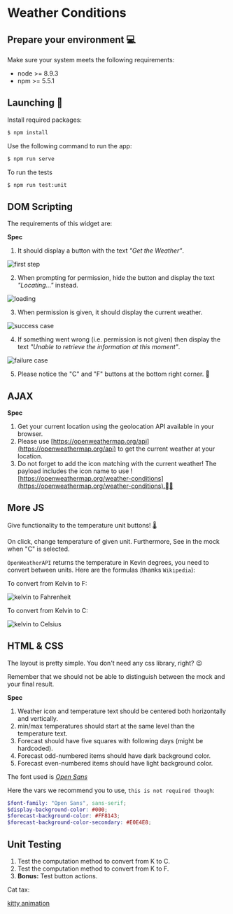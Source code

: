 # Weather Conditions

## Prepare your environment 💻

Make sure your system meets the following requirements:

- node >= 8.9.3
- npm >= 5.5.1

## Launching 🚀

Install required packages:

```bash
$ npm install
```

Use the following command to run the app:

```bash
$ npm run serve
```

To run the tests

```bash
$ npm run test:unit
```

## DOM Scripting

The requirements of this widget are:

**Spec**

1. It should display a button with the text *"Get the Weather"*.

![first step](mocks/01.png)

2. When prompting for permission, hide the button and display the text
   *"Locating..."* instead.

![loading](mocks/02.png)

3. When permission is given, it should display the current weather.

![success case](mocks/03.png)

4. If something went wrong (i.e. permission is not given) then display the text
   *"Unable to retrieve the information at this moment"*.

![failure case](mocks/04.png)

5. Please notice the "C" and "F" buttons at the bottom right corner. 👀

## AJAX

**Spec**

1. Get your current location using the geolocation API available in your
   browser.
2. Please use [https://openweathermap.org/api](https://openweathermap.org/api)
   to get the current weather at your location.
3. Do not forget to add the icon matching with the current weather! The payload
   includes the icon name to use
   ![https://openweathermap.org/weather-conditions](https://openweathermap.org/weather-conditions).🌤 

## More JS

Give functionality to the temperature unit buttons! 🌡

On click, change temperature of given unit. Furthermore, See in the mock when
"C" is selected.

`OpenWeatherAPI` returns the temperature in Kevin degrees, you need to convert
between units. Here are the formulas (thanks `Wikipedia`):

To convert from Kelvin to F:

![kelvin to Fahrenheit](mocks/k-to-f.png)

To convert from Kelvin to C:

![kelvin to Celsius](mocks/k-to-c.png)

## HTML & CSS

The layout is pretty simple. You don't need any css library, right? 😉 

Remember that we should not be able to distinguish between the mock and your
final result.

**Spec**

1. Weather icon and temperature text should be centered both horizontally and
   vertically.
2. min/max temperatures should start at the same level than the temperature
   text.
3. Forecast should have five squares with following days (might be hardcoded).
4. Forecast odd-numbered items should have dark background color.
5. Forecast even-numbered items should have light background color.

The font used is [*Open
Sans*](https://fonts.googleapis.com/css?family=Open+Sans:700)

Here the vars we recommend you to use, `this is not required though`:

```scss
$font-family: "Open Sans", sans-serif;
$display-background-color: #000;
$forecast-background-color: #FF8143;
$forecast-background-color-secondary: #E0E4E8;
```

## Unit Testing

1. Test the computation method to convert from K to C.
2. Test the computation method to convert from K to F.
3. **Bonus:** Test button actions.

Cat tax:

[kitty animation](https://i.imgur.com/qUse4Ue.gif)
